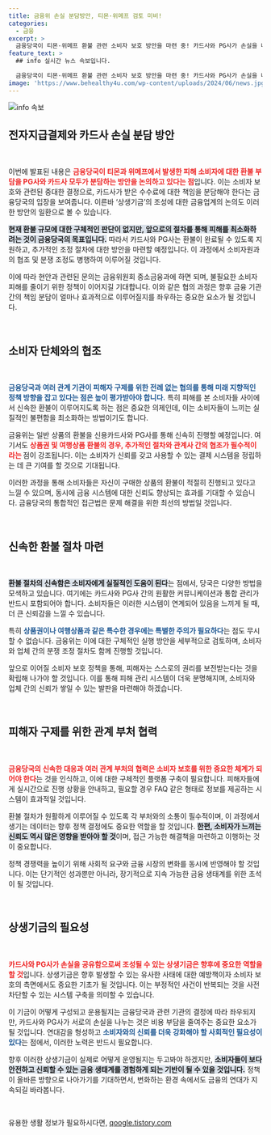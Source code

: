 ```yaml
---
title: 금융위 손실 분담방안, 티몬·위메프 검토 미비!
categories:
  - 금융
excerpt: >
  금융당국이 티몬·위메프 환불 관련 소비자 보호 방안을 마련 중! 카드사와 PG사가 손실을 나누고 상생기금 조성도 검토된다고. 과연 어떤 변화가 있을까?
feature_text: >
  ## info 실시간 뉴스 속보입니다.

  금융당국이 티몬·위메프 환불 관련 소비자 보호 방안을 마련 중! 카드사와 PG사가 손실을 나누고 상생기금 조성도 검토된다고. 과연 어떤 변화가 있을까?
image: 'https://www.behealthy4u.com/wp-content/uploads/2024/06/news.jpg'
---
```


<p><img src="https://www.behealthy4u.com/wp-content/uploads/2024/06/news.jpg" alt="info 속보" /></p>

<h2 data-ke-size="size26">전자지급결제와 카드사 손실 분담 방안</h2>

<p data-ke-size="size16">&nbsp;</p>

<p>이번에 발표된 내용은 <b><span style="color: #ee2323;">금융당국이 티몬과 위메프에서 발생한 피해 소비자에 대한 환불 부담을 PG사와 카드사 모두가 분담하는 방안을 논의하고 있다는 점</span></b>입니다. 이는 소비자 보호와 관련된 중대한 결정으로, 카드사가 받은 수수료에 대한 책임을 분담해야 한다는 금융당국의 입장을 보여줍니다. 이른바 ‘상생기금’의 조성에 대한 금융업계의 논의도 이러한 방안의 일환으로 볼 수 있습니다.  </p>

<p><b><span style="background-color: #21538527;">현재 환불 규모에 대한 구체적인 판단이 없지만, 앞으로의 절차를 통해 피해를 최소화하려는 것이 금융당국의 목표입니다.</span></b> 따라서 카드사와 PG사는 환불이 완료될 수 있도록 지원하고, 추가적인 조정 절차에 대한 방안을 마련할 예정입니다. 이 과정에서 소비자원과의 협조 및 분쟁 조정도 병행하여 이루어질 것입니다. </p>

<p>이에 따라 현안과 관련된 문의는 금융위원회 중소금융과에 하면 되며, 불필요한 소비자 피해를 줄이기 위한 정책이 이어지길 기대합니다. 이와 같은 협의 과정은 향후 금융 기관 간의 책임 분담이 얼마나 효과적으로 이루어질지를 좌우하는 중요한 요소가 될 것입니다.</p>

<p data-ke-size="size16">&nbsp;</p>

<h2 data-ke-size="size26">소비자 단체와의 협조</h2>

<p data-ke-size="size16">&nbsp;</p>

<p><b><span style="color: #1a5490;">금융당국과 여러 관계 기관이 피해자 구제를 위한 전례 없는 협의를 통해 미래 지향적인 정책 방향을 잡고 있다는 점은 높이 평가받아야 합니다.</span></b> 특히 피해를 본 소비자들 사이에서 신속한 환불이 이루어지도록 하는 점은 중요한 의제인데, 이는 소비자들이 느끼는 실질적인 불편함을 최소화하는 방법이기도 합니다. </p>

<p>금융위는 일반 상품의 환불을 신용카드사와 PG사를 통해 신속히 진행할 예정입니다. 여기서도 <b><span style="color: #ee2323;">상품권 및 여행상품 환불의 경우, 추가적인 절차와 관계사 간의 협조가 필수적이라는 </span></b> 점이 강조됩니다. 이는 소비자가 신뢰를 갖고 사용할 수 있는 결제 시스템을 정립하는 데 큰 기여를 할 것으로 기대됩니다. </p>

<p>이러한 과정을 통해 소비자들은 자신이 구매한 상품의 환불이 적절히 진행되고 있다고 느낄 수 있으며, 동시에 금융 시스템에 대한 신뢰도 향상되는 효과를 기대할 수 있습니다. 금융당국의 통합적인 접근법은 문제 해결을 위한 최선의 방법일 것입니다.</p>

<p data-ke-size="size16">&nbsp;</p>

<h2 data-ke-size="size26">신속한 환불 절차 마련</h2>

<p data-ke-size="size16">&nbsp;</p>

<p><b><span style="background-color: #21538527;">환불 절차의 신속함은 소비자에게 실질적인 도움이 된다</span></b>는 점에서, 당국은 다양한 방법을 모색하고 있습니다. 여기에는 카드사와 PG사 간의 원활한 커뮤니케이션과 통합 관리가 반드시 포함되어야 합니다. 소비자들은 이러한 시스템이 연계되어 있음을 느끼게 될 때, 더 큰 신뢰감을 느낄 수 있습니다. </p>

<p>특히 <b><span style="color: #1a5490;">상품권이나 여행상품과 같은 특수한 경우에는 특별한 주의가 필요하다</span></b>는 점도 무시 할 수 없습니다. 금융위는 이에 대한 구체적인 실행 방안을 세부적으로 검토하며, 소비자와 업체 간의 분쟁 조정 절차도 함께 진행할 것입니다.</p>

<p>앞으로 이어질 소비자 보호 정책을 통해, 피해자는 스스로의 권리를 보전받는다는 것을 확립해 나가야 할 것입니다. 이를 통해 피해 관리 시스템이 더욱 분명해지며, 소비자와 업체 간의 신뢰가 쌓일 수 있는 발판을 마련해야 하겠습니다.</p>

<p data-ke-size="size16">&nbsp;</p>

<h2 data-ke-size="size26">피해자 구제를 위한 관계 부처 협력</h2>

<p data-ke-size="size16">&nbsp;</p>

<p><b><span style="color: #ee2323;">금융당국의 신속한 대응과 여러 관계 부처의 협력은 소비자 보호를 위한 중요한 체계가 되어야 한다</span></b>는 것을 인식하고, 이에 대한 구체적인 플랫폼 구축이 필요합니다. 피해자들에게 실시간으로 진행 상황을 안내하고, 필요할 경우 FAQ 같은 형태로 정보를 제공하는 시스템이 효과적일 것입니다. </p>

<p>환불 절차가 원활하게 이루어질 수 있도록 각 부처와의 소통이 필수적이며, 이 과정에서 생기는 데이터는 향후 정책 결정에도 중요한 역할을 할 것입니다. <b><span style="background-color: #21538527;">한편, 소비자가 느끼는 신뢰도 역시 많은 영향을 받아야 할 것</span></b>이며, 접근 가능한 해결책을 마련하고 이행하는 것이 중요합니다. </p>

<p>정책 경쟁력을 높이기 위해 사회적 요구와 금융 시장의 변화를 동시에 반영해야 할 것입니다. 이는 단기적인 성과뿐만 아니라, 장기적으로 지속 가능한 금융 생태계를 위한 초석이 될 것입니다.</p>

<p data-ke-size="size16">&nbsp;</p>

<h2 data-ke-size="size26">상생기금의 필요성</h2>

<p data-ke-size="size16">&nbsp;</p>

<p><b><span style="color: #ee2323;">카드사와 PG사가 손실을 공유함으로써 조성될 수 있는 상생기금은 향후에 중요한 역할을 할 것</span></b>입니다. 상생기금은 향후 발생할 수 있는 유사한 사태에 대한 예방책이자 소비자 보호의 측면에서도 중요한 기초가 될 것입니다. 이는 부정적인 사건이 반복되는 것을 사전 차단할 수 있는 시스템 구축을 의미할 수 있습니다. </p>

<p>이 기금이 어떻게 구성되고 운용될지는 금융당국과 관련 기관의 결정에 따라 좌우되지만, 카드사와 PG사가 서로의 손실을 나누는 것은 비용 부담을 줄여주는 중요한 요소가 될 것입니다. 연대감을 형성하고 <b><span style="color: #1a5490;">소비자와의 신뢰를 더욱 강화해야 할 사회적인 필요성이 있다</span></b>는 점에서, 이러한 노력은 반드시 필요합니다.</p>

<p>향후 이러한 상생기금이 실제로 어떻게 운영될지는 두고봐야 하겠지만, <b><span style="background-color: #21538527;">소비자들이 보다 안전하고 신뢰할 수 있는 금융 생태계를 경험하게 되는 기반이 될 수 있을 것입니다.</span></b> 정책이 올바른 방향으로 나아가기를 기대하면서, 변화하는 환경 속에서도 금융의 연대가 지속되길 바라봅니다.</p>

<p data-ke-size="size16">&nbsp;</p>
유용한 생활 정보가 필요하시다면, <a href="https://qoogle.tistory.com" rel="dofollow">qoogle.tistory.com</a>



